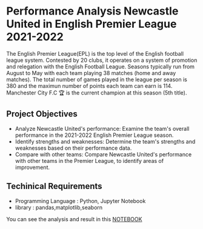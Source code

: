 # Performance Analysis Newcastle United in English Premier League 2021-2022
The English Premier League(EPL) is the top level of the English football league system. Contested by 20 clubs, it operates on a system of promotion and relegation with the English Football League. Seasons typically run from August to May with each team playing 38 matches (home and away matches). The total number of games played in the league per season is 380 and the maximun number of points each team can earn is 114. Manchester City F.C 🏆 is the current champion at this season (5th title).

## Project Objectives
- Analyze Newcastle United's performance: Examine the team's overall performance in the 2021-2022 English Premier League season.
- Identify strengths and weaknesses: Determine the team's strengths and weaknesses based on their performance data.
- Compare with other teams: Compare Newcastle United's performance with other teams in the Premier League, to identify areas of improvement.

## Techinical Requirements
* Programming Language : Python, Jupyter Notebook
* library : pandas,matplotlib,seaborn

You can see the analysis and result in this [NOTEBOOK](https://github.com/astoadhi/Performance-Analysis-Newcastle-United-in-English-Premier-League-2021-2022/blob/main/Notebook/Newcastle2021-2022.ipynb)

